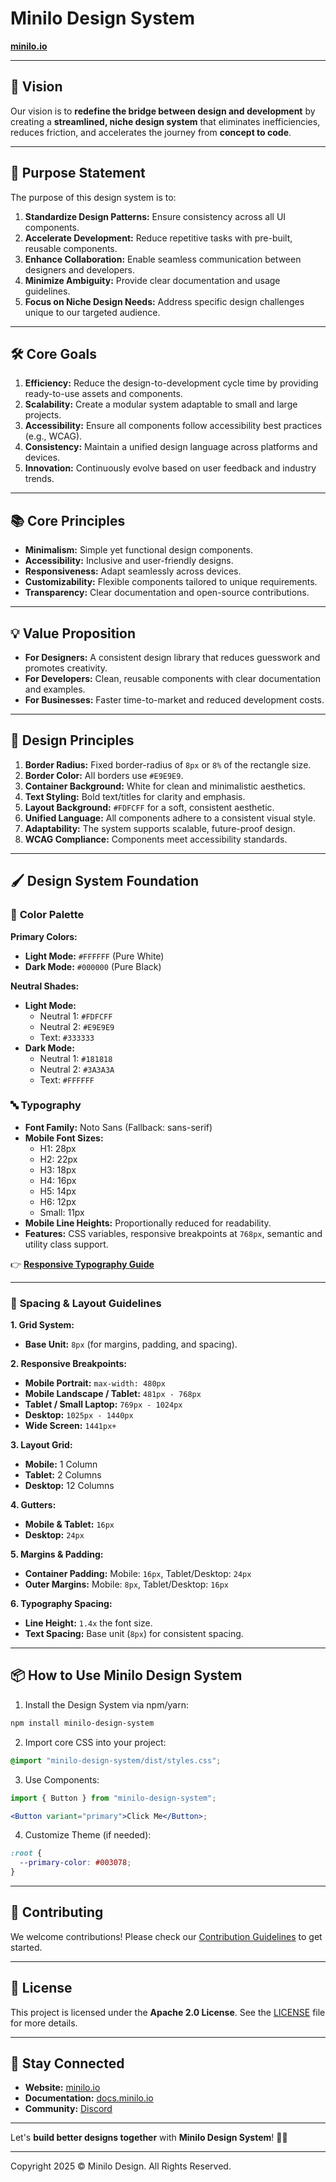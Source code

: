 # Minilo Design System

[**minilo.io**](http://www.minilo.io/)

---

## 🚀 **Vision**

Our vision is to **redefine the bridge between design and development** by creating a **streamlined, niche design system** that eliminates inefficiencies, reduces friction, and accelerates the journey from **concept to code**.

---

## 🎯 **Purpose Statement**

The purpose of this design system is to:

1. **Standardize Design Patterns:** Ensure consistency across all UI components.
2. **Accelerate Development:** Reduce repetitive tasks with pre-built, reusable components.
3. **Enhance Collaboration:** Enable seamless communication between designers and developers.
4. **Minimize Ambiguity:** Provide clear documentation and usage guidelines.
5. **Focus on Niche Design Needs:** Address specific design challenges unique to our targeted audience.

---

## 🛠️ **Core Goals**

1. **Efficiency:** Reduce the design-to-development cycle time by providing ready-to-use assets and components.
2. **Scalability:** Create a modular system adaptable to small and large projects.
3. **Accessibility:** Ensure all components follow accessibility best practices (e.g., WCAG).
4. **Consistency:** Maintain a unified design language across platforms and devices.
5. **Innovation:** Continuously evolve based on user feedback and industry trends.

---

## 📚 **Core Principles**

- **Minimalism:** Simple yet functional design components.
- **Accessibility:** Inclusive and user-friendly designs.
- **Responsiveness:** Adapt seamlessly across devices.
- **Customizability:** Flexible components tailored to unique requirements.
- **Transparency:** Clear documentation and open-source contributions.

---

## 💡 **Value Proposition**

- **For Designers:** A consistent design library that reduces guesswork and promotes creativity.
- **For Developers:** Clean, reusable components with clear documentation and examples.
- **For Businesses:** Faster time-to-market and reduced development costs.

---

## 🎨 **Design Principles**

1. **Border Radius:** Fixed border-radius of `8px` or `8%` of the rectangle size.
2. **Border Color:** All borders use `#E9E9E9`.
3. **Container Background:** White for clean and minimalistic aesthetics.
4. **Text Styling:** Bold text/titles for clarity and emphasis.
5. **Layout Background:** `#FDFCFF` for a soft, consistent aesthetic.
6. **Unified Language:** All components adhere to a consistent visual style.
7. **Adaptability:** The system supports scalable, future-proof design.
8. **WCAG Compliance:** Components meet accessibility standards.

---

## 🖌️ **Design System Foundation**

### 🎨 **Color Palette**

**Primary Colors:**

- **Light Mode:** `#FFFFFF` (Pure White)
- **Dark Mode:** `#000000` (Pure Black)

**Neutral Shades:**

- **Light Mode:**
  - Neutral 1: `#FDFCFF`
  - Neutral 2: `#E9E9E9`
  - Text: `#333333`
- **Dark Mode:**
  - Neutral 1: `#181818`
  - Neutral 2: `#3A3A3A`
  - Text: `#FFFFFF`

### 🔤 **Typography**

- **Font Family:** Noto Sans (Fallback: sans-serif)
- **Mobile Font Sizes:**
  - H1: 28px
  - H2: 22px
  - H3: 18px
  - H4: 16px
  - H5: 14px
  - H6: 12px
  - Small: 11px
- **Mobile Line Heights:** Proportionally reduced for readability.
- **Features:** CSS variables, responsive breakpoints at `768px`, semantic and utility class support.

👉 [**Responsive Typography Guide**](https://prod-files-secure.s3.us-west-2.amazonaws.com/de9e1ef1-59b5-4522-b97f-14ae3eebf85e/4f0a1711-6a8d-449a-a420-989c1926a28f/typography-system-responsive.css)

---

### 📐 **Spacing & Layout Guidelines**

**1. Grid System:**

- **Base Unit:** `8px` (for margins, padding, and spacing).

**2. Responsive Breakpoints:**

- **Mobile Portrait:** `max-width: 480px`
- **Mobile Landscape / Tablet:** `481px - 768px`
- **Tablet / Small Laptop:** `769px - 1024px`
- **Desktop:** `1025px - 1440px`
- **Wide Screen:** `1441px+`

**3. Layout Grid:**

- **Mobile:** 1 Column
- **Tablet:** 2 Columns
- **Desktop:** 12 Columns

**4. Gutters:**

- **Mobile & Tablet:** `16px`
- **Desktop:** `24px`

**5. Margins & Padding:**

- **Container Padding:** Mobile: `16px`, Tablet/Desktop: `24px`
- **Outer Margins:** Mobile: `8px`, Tablet/Desktop: `16px`

**6. Typography Spacing:**

- **Line Height:** `1.4x` the font size.
- **Text Spacing:** Base unit (`8px`) for consistent spacing.

---

## 📦 **How to Use Minilo Design System**

1. Install the Design System via npm/yarn:

```bash
npm install minilo-design-system
```

2. Import core CSS into your project:

```css
@import "minilo-design-system/dist/styles.css";
```

3. Use Components:

```jsx
import { Button } from "minilo-design-system";

<Button variant="primary">Click Me</Button>;
```

4. Customize Theme (if needed):

```css
:root {
  --primary-color: #003078;
}
```

---

## 🤝 **Contributing**

We welcome contributions! Please check our [Contribution Guidelines](CONTRIBUTING.md) to get started.

---

## 📄 **License**

This project is licensed under the **Apache 2.0 License**. See the [LICENSE](LICENSE) file for more details.

---

## 🧠 **Stay Connected**

- **Website:** [minilo.io](http://www.minilo.io/)
- **Documentation:** [docs.minilo.io](http://docs.minilo.io/)
- **Community:** [Discord](https://discord.gg/minilo-design)

---

Let's **build better designs together** with **Minilo Design System**! 🚀✨

---

Copyright 2025 © Minilo Design. All Rights Reserved.
